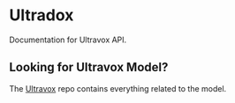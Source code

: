 # Ultradox

Documentation for Ultravox API.

## Looking for Ultravox Model?
The [Ultravox](https://github.com/fixie-ai/ultravox) repo contains everything related to the model.
